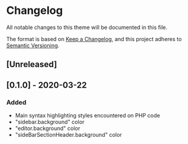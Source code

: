 # Changelog
All notable changes to this theme will be documented in this file.

The format is based on [Keep a Changelog](https://keepachangelog.com/en/1.0.0/),
and this project adheres to [Semantic Versioning](https://semver.org/spec/v2.0.0.html).

## [Unreleased]

## [0.1.0] - 2020-03-22
### Added
- Main syntax highlighting styles encountered on PHP code
- "sidebar.background" color
- "editor.background" color
- "sideBarSectionHeader.background" color

[0.1.1]: https://github.com/AlexMartinFR/laracolors/releases/tag/v0.1.0